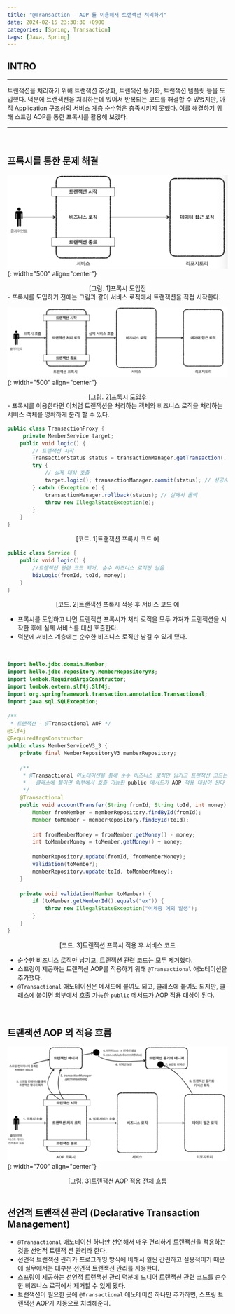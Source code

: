 ```yaml
---
title: "@Transaction - AOP 를 이용해서 트랜잭션 처리하기"
date: 2024-02-15 23:30:30 +0900
categories: [Spring, Transaction]
tags: [Java, Spring]
---
```


## INTRO

---

트랜잭션을 처리하기 위해 트랜잭션 추상화, 트랜잭션 동기화, 트랜잭션 템플릿 등을 도입했다. 덕분에 트랜잭션을 처리하는데 있어서 반복되는 코드를 해결할 수 있었지만, 아직 Application 구조상의 서비스 계층 순수함은 충족시키지 못했다.
이를 해결하기 위해 스프링 AOP를 통한 프록시를 활용해 보겠다.

---

<br >

## 프록시를 통한 문제 해결

![transaction_aop_1](/assets/img/post_img/coding/spring/transaction/transaction_aop_1.png){: width="500" align="center"}

<center>[그림. 1]프록시 도입전</center>
- 프록시를 도입하기 전에는 그림과 같이 서비스 로직에서 트랜잭션을 직접 시작한다.

![transaction_aop_2](/assets/img/post_img/coding/spring/transaction/transaction_aop_2.png){: width="500" align="center"}

<center>[그림. 2]프록시 도입후</center>
- 프록시를 이용한다면 이처럼 트랜잭션을 처리하는 객체와 비즈니스 로직을 처리하는 서비스 객체를 명확하게 분리 할 수 있다.

```java
public class TransactionProxy {
     private MemberService target;
	public void logic() {
		// 트랜잭션 시작
		TransactionStatus status = transactionManager.getTransaction(..);
		try {
			// 실제 대상 호출
			target.logic(); transactionManager.commit(status); // 성공시 커밋
		} catch (Exception e) {
			transactionManager.rollback(status); // 실패시 롤백
			throw new IllegalStateException(e);
		}
	}
}
```

<center>[코드. 1]트랜잭션 프록시 코드 예</center>

```java
public class Service {
	public void logic() {
		//트랜잭션 관련 코드 제거, 순수 비즈니스 로직만 남음
		bizLogic(fromId, toId, money);
	}
}
```

<center>[코드. 2]트랜잭션 프록시 적용 후 서비스 코드 예</center>

- 프록시를 도입하고 나면 트랜잭션 프록시가 처리 로직을 모두 가져가 트랜잭션을 시작한 후에 실제 서비스를 대신 호출한다.
- 덕분에 서비스 계층에는 순수한 비즈니스 로직만 남길 수 있게 됐다.

<br >

```java
import hello.jdbc.domain.Member;
import hello.jdbc.repository.MemberRepositoryV3;
import lombok.RequiredArgsConstructor;
import lombok.extern.slf4j.Slf4j;
import org.springframework.transaction.annotation.Transactional;
import java.sql.SQLException;

/**
 * 트랜잭션 - @Transactional AOP */
@Slf4j
@RequiredArgsConstructor
public class MemberServiceV3_3 {
    private final MemberRepositoryV3 memberRepository;

    /**
     * @Transactional 어노테이션을 통해 순수 비즈니스 로직만 남기고 트랜잭션 코드는 모두 생략 가능 해진다.
     * - 클래스에 붙이면 외부에서 호출 가능한 public 메서드가 AOP 적용 대상이 된다
     */
    @Transactional
    public void accountTransfer(String fromId, String toId, int money) throws SQLException {
        Member fromMember = memberRepository.findById(fromId);
        Member toMember = memberRepository.findById(toId);

        int fromMemberMoney = fromMember.getMoney() - money;
        int toMemberMoney = toMember.getMoney() + money;

        memberRepository.update(fromId, fromMemberMoney);
        validation(toMember);
        memberRepository.update(toId, toMemberMoney);
    }

    private void validation(Member toMember) {
        if (toMember.getMemberId().equals("ex")) {
            throw new IllegalStateException("이체중 예외 발생");
        }
    }
}
```

<center>[코드. 3]트랜잭션 프록시 적용 후 서비스 코드</center>

- 순수한 비즈니스 로직만 남기고, 트랜잭션 관련 코드는 모두 제거했다.
- 스프링이 제공하는 트랜잭션 AOP를 적용하기 위해 `@Transactional` 애노테이션을 추가했다.
- `@Transactional` 애노테이션은 메서드에 붙여도 되고, 클래스에 붙여도 되지만, 클래스에 붙이면 외부에서 호출 가능한 `public` 메서드가 AOP 적용 대상이 된다.

<br>

## 트랜잭션 AOP 의 적용 흐름

![transaction_aop_3](/assets/img/post_img/coding/spring/transaction/transaction_aop_3.png){: width="700" align="center"}

<center>[그림. 3]트랜잭션 AOP 적용 전체 흐름</center>
<br>

## 선언적 트랜잭션 관리 (Declarative Transaction Management)

- `@Transactional` 애노테이션 하나만 선언해서 매우 편리하게 트랜잭션을 적용하는 것을 선언적 트랜잭 션 관리라 한다.
- 선언적 트랜잭션 관리가 프로그래밍 방식에 비해서 훨씬 간편하고 실용적이기 때문에 실무에서는 대부분 선언적 트랜잭션 관리를 사용한다.
- 스프링이 제공하는 선언적 트랜잭션 관리 덕분에 드디어 트랜잭션 관련 코드를 순수한 비즈니스 로직에서 제거할 수 있게 됐다.
- 트랜잭션이 필요한 곳에 `@Transactional` 애노테이션 하나만 추가하면, 스프링 트랜잭션 AOP가 자동으로 처리해준다.
